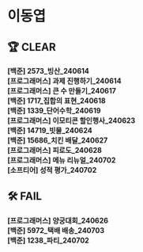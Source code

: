 # 이동엽

## 🏆 CLEAR
**[백준] 2573_빙산_240614**  
**[프로그래머스] 과제 진행하기_240614**  
**[프로그래머스] 큰 수 만들기_240617**  
**[백준] 1717_집합의 표현_240618**  
**[백준] 1339_단어수학_240619**  
**[프로그래머스] 이모티콘 할인행사_240623**  
**[백준] 14719_빗물_240624**  
**[백준] 15686_치킨 배달_240627**  
**[프로그래머스] 피로도_240628**  
**[프로그래머스] 메뉴 리뉴얼_240702**  
**[소프티어] 성적 평가_240702**  

## 🛠 FAIL  
**[프로그래머스] 양궁대회_240626**  
**[백준] 5972_택배 배송_240703**  
**[백준] 1238_파티_240702**  
